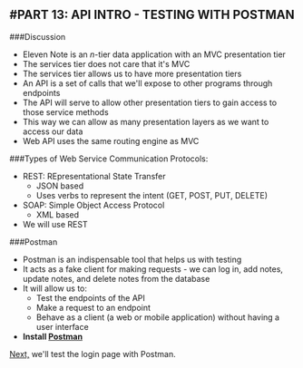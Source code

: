#PART 13: API INTRO - TESTING WITH POSTMAN
---
###Discussion
* Eleven Note is an *n*-tier data application with an MVC presentation tier
* The services tier does not care that it's MVC
* The services tier allows us to have more presentation tiers
* An API is a set of calls that we'll expose to other programs through endpoints
* The API will serve to allow other presentation tiers to gain access to those service methods
* This way we can allow as many presentation layers as we want to access our data
* Web API uses the same routing engine as MVC

###Types of Web Service Communication Protocols:
* REST: REpresentational State Transfer
  * JSON based
  * Uses verbs to represent the intent (GET, POST, PUT, DELETE)
* SOAP: Simple Object Access Protocol
  * XML based
* We will use REST 

###Postman
* Postman is an indispensable tool that helps us with testing
* It acts as a fake client for making requests - we can log in, add notes, update notes, and delete notes from the database
* It will allow us to:
  * Test the endpoints of the API
  * Make a request to an endpoint
  * Behave as a client (a web or mobile application) without having a user interface
* **Install [Postman](https://www.getpostman.com/)**

[Next,](13.1-TestLogin.md) we'll test the login page with Postman.

